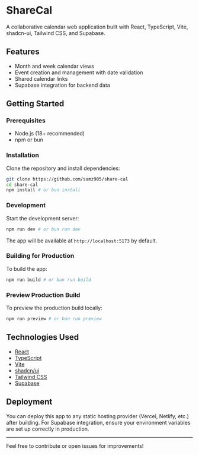 # ShareCal

A collaborative calendar web application built with React, TypeScript, Vite, shadcn-ui, Tailwind CSS, and Supabase.

## Features
- Month and week calendar views
- Event creation and management with date validation
- Shared calendar links
- Supabase integration for backend data

## Getting Started

### Prerequisites
- Node.js (18+ recommended)
- npm or bun

### Installation
Clone the repository and install dependencies:

```sh
git clone https://github.com/samz905/share-cal
cd share-cal
npm install # or bun install
```

### Development
Start the development server:

```sh
npm run dev # or bun run dev
```

The app will be available at `http://localhost:5173` by default.

### Building for Production
To build the app:

```sh
npm run build # or bun run build
```

### Preview Production Build
To preview the production build locally:

```sh
npm run preview # or bun run preview
```

## Technologies Used
- [React](https://react.dev/)
- [TypeScript](https://www.typescriptlang.org/)
- [Vite](https://vitejs.dev/)
- [shadcn/ui](https://ui.shadcn.com/)
- [Tailwind CSS](https://tailwindcss.com/)
- [Supabase](https://supabase.com/)

## Deployment
You can deploy this app to any static hosting provider (Vercel, Netlify, etc.) after building. For Supabase integration, ensure your environment variables are set up correctly in production.

---

Feel free to contribute or open issues for improvements!
